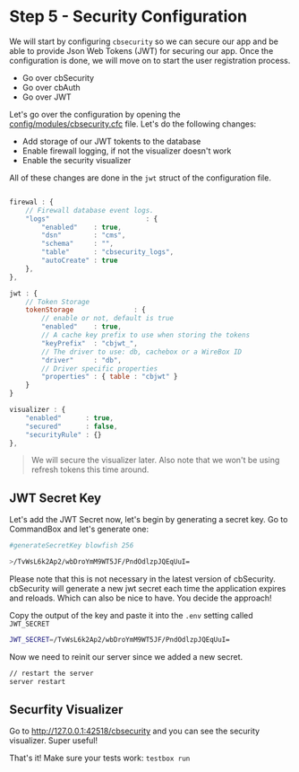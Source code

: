 # Step 5 - Security Configuration

We will start by configuring `cbsecurity` so we can secure our app and be able to provide Json Web Tokens (JWT) for securing our app.  Once the configuration is done, we will move on to start the user registration process.

- Go over cbSecurity
- Go over cbAuth
- Go over JWT

Let's go over the configuration by opening the [config/modules/cbsecurity.cfc](../src/config/modules/cbsecurity.cfc) file.  Let's do the following changes:

- Add storage of our JWT tokents to the database
- Enable firewall logging, if not the visualizer doesn't work
- Enable the security visualizer

All of these changes are done in the `jwt` struct of the configuration file.

```javascript

firewal : {
    // Firewall database event logs.
    "logs"                        : {
        "enabled"    : true,
        "dsn"        : "cms",
        "schema"     : "",
        "table"      : "cbsecurity_logs",
        "autoCreate" : true
    },
},

jwt : {
    // Token Storage
    tokenStorage               : {
        // enable or not, default is true
        "enabled"    : true,
        // A cache key prefix to use when storing the tokens
        "keyPrefix"  : "cbjwt_",
        // The driver to use: db, cachebox or a WireBox ID
        "driver"     : "db",
        // Driver specific properties
        "properties" : { table : "cbjwt" }
    }
}

visualizer : {
    "enabled"      : true,
    "secured"      : false,
    "securityRule" : {}
},
```

> We will secure the visualizer later. Also note that we won't be using refresh tokens this time around.

## JWT Secret Key

Let's add the JWT Secret now, let's begin by generating a secret key. Go to CommandBox and let's generate one:

```bash
#generateSecretKey blowfish 256

>/TvWsL6k2Ap2/wbDroYmM9WT5JF/PndOdlzpJQEqUuI=
```

Please note that this is not necessary in the latest version of cbSecurity. cbSecurity will generate a new jwt secret each time the application expires and reloads. Which can also be nice to have.  You decide the approach!

Copy the output of the key and paste it into the `.env` setting called `JWT_SECRET`

```bash
JWT_SECRET=/TvWsL6k2Ap2/wbDroYmM9WT5JF/PndOdlzpJQEqUuI=
```

Now we need to reinit our server since we added a new secret.

```bash
// restart the server
server restart
```

## Securfity Visualizer

Go to http://127.0.0.1:42518/cbsecurity and you can see the security visualizer.  Super useful!

That's it!  Make sure your tests work: `testbox run`
